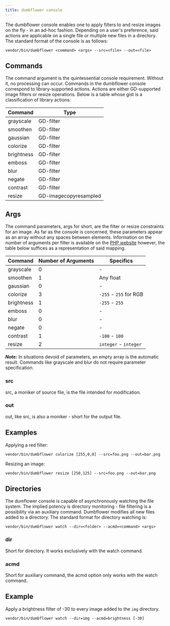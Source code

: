 ```yaml
---
title: dumbflower console
---
```


The dumbflower console enables one to apply filters to and resize images on the fly - in an ad-hoc fashion. Depending on a user's preference, said actions are applicable on a single file or multiple new files in a directory. The standard format of the console is as follows:

```
vendor/bin/dumbflower <command> <args> --src=<file> --out=<file>
```

## Commands

The command argument is the quintessential console requirement. Without it, no processing can occur. Commands in the dumbflower console correspond to library-supported actions. Actions are either GD-supported image filters or resize operations. Below is a table whose gist is a classification of library actions:

| Command    | Type					 | 
| -----------| ----------------------|
| grayscale  | GD-filter			 |
| smoothen   | GD-filter			 |
| gaussian   | GD-filter			 |
| colorize   | GD-filter			 |
| brightness | GD-filter			 |
| emboss     | GD-filter			 |
| blur       | GD-filter 			 |
| negate     | GD-filter             |
| contrast   | GD-filter             |
| resize     | GD-imagecopyresampled |

## Args

The command parameters, args for short, are the filter or resize constraints for an image. As far as the console is concerned, these parameters appear as an array without any spaces between elements. Information on the number of arguments per filter is available on the [PHP website](http://php.net/manual/en/function.imagefilter.php) however, the table below suffices as a representation of said mapping.

| Command    | Number of Arguments | Specifics 						|				
| -----------| --------------------| -------------------------------|
| grayscale  | 0 				   | - 								|
| smoothen   | 1 				   | Any float 						|
| gaussian   | 0 				   | - 								|
| colorize   | 3	 			   | ```-255``` - ```255``` for RGB |
| brightness | 1			       | ```-255``` - ```255``` 		|
| emboss     | 0			       | - 								|
| blur       | 0 			       | - 								|
| negate     | 0                   | - 								|
| contrast   | 1                   | ```-100``` - ```100```         |
| resize     | 2 				   | ```integer``` - ```integer```  |

***Note:*** In situations devoid of parameters, an empty array is the automatic result. Commands like grayscale and blur do not require parameter specification. 

### src 
src, a moniker of source file, is the file intended for modification.

### out
out, like src, is also a moniker - short for the output file.

## Examples

Applying a red filter:
```
vendor/bin/dumbflower colorize [255,0,0] --src=foo.png --out=bar.png
```

Resizing an image:
```
vendor/bin/dumbflower resize [250,125] --src=foo.png --out=bar.png
```

## Directories

The dumflower console is capable of asynchronously watching the file system. The implied potency is directory monitoring - file filtering is a possibility via an auxiliary command. Dumbflower modifies all new files added to a directory.  The standard format for directory watching is:

```
vendor/bin/dumbflower watch --dir=<folder> --acmd=<command> <args>
```

### dir

Short for directory. It works exclusively with the watch command.

### acmd

Short for auxiliary command, the acmd option only works with the watch command.

## Example

Apply a brightness filter of -30 to every image added to the ```img``` directory.
```
vendor/bin/dumbflower watch --dir=img --acmd=brightness [-30]
```